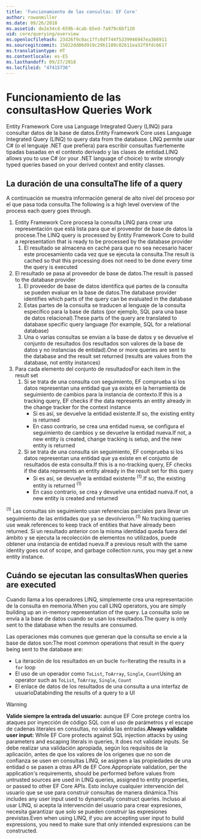 ```yaml
---
title: 'Funcionamiento de las consultas: EF Core'
author: rowanmiller
ms.date: 09/26/2018
ms.assetid: de2e34cd-659b-4cab-b5ed-7a979c6bf120
uid: core/querying/overview
ms.openlocfilehash: 23d26f9c0ac17fc0df744f5339946947ea366911
ms.sourcegitcommit: 15022dd06d919c29b1189c82611ea32f9fdc6617
ms.translationtype: HT
ms.contentlocale: es-ES
ms.lasthandoff: 09/27/2018
ms.locfileid: "47415736"
---
```

# <a name="how-queries-work"></a><span data-ttu-id="52c2a-102">Funcionamiento de las consultas</span><span class="sxs-lookup"><span data-stu-id="52c2a-102">How Queries Work</span></span>

<span data-ttu-id="52c2a-103">Entity Framework Core usa Language Integrated Query (LINQ) para consultar datos de la base de datos.</span><span class="sxs-lookup"><span data-stu-id="52c2a-103">Entity Framework Core uses Language Integrated Query (LINQ) to query data from the database.</span></span> <span data-ttu-id="52c2a-104">LINQ permite usar C# (o el lenguaje .NET que prefiera) para escribir consultas fuertemente tipadas basadas en el contexto derivado y las clases de entidad.</span><span class="sxs-lookup"><span data-stu-id="52c2a-104">LINQ allows you to use C# (or your .NET language of choice) to write strongly typed queries based on your derived context and entity classes.</span></span>

## <a name="the-life-of-a-query"></a><span data-ttu-id="52c2a-105">La duración de una consulta</span><span class="sxs-lookup"><span data-stu-id="52c2a-105">The life of a query</span></span>

<span data-ttu-id="52c2a-106">A continuación se muestra información general de alto nivel del proceso por el que pasa toda consulta.</span><span class="sxs-lookup"><span data-stu-id="52c2a-106">The following is a high level overview of the process each query goes through.</span></span>

1. <span data-ttu-id="52c2a-107">Entity Framework Core procesa la consulta LINQ para crear una representación que está lista para que el proveedor de base de datos la procese.</span><span class="sxs-lookup"><span data-stu-id="52c2a-107">The LINQ query is processed by Entity Framework Core to build a representation that is ready to be processed by the database provider</span></span>
   1. <span data-ttu-id="52c2a-108">El resultado se almacena en caché para que no sea necesario hacer este procesamiento cada vez que se ejecuta la consulta.</span><span class="sxs-lookup"><span data-stu-id="52c2a-108">The result is cached so that this processing does not need to be done every time the query is executed</span></span>
2. <span data-ttu-id="52c2a-109">El resultado se pasa al proveedor de base de datos.</span><span class="sxs-lookup"><span data-stu-id="52c2a-109">The result is passed to the database provider</span></span>
   1. <span data-ttu-id="52c2a-110">El proveedor de base de datos identifica qué partes de la consulta se pueden evaluar en la base de datos.</span><span class="sxs-lookup"><span data-stu-id="52c2a-110">The database provider identifies which parts of the query can be evaluated in the database</span></span>
   2. <span data-ttu-id="52c2a-111">Estas partes de la consulta se traducen al lenguaje de la consulta específico para la base de datos (por ejemplo, SQL para una base de datos relacional).</span><span class="sxs-lookup"><span data-stu-id="52c2a-111">These parts of the query are translated to database specific query language (for example, SQL for a relational database)</span></span>
   3. <span data-ttu-id="52c2a-112">Una o varias consultas se envían a la base de datos y se devuelve el conjunto de resultados (los resultados son valores de la base de datos y no instancias de entidad).</span><span class="sxs-lookup"><span data-stu-id="52c2a-112">One or more queries are sent to the database and the result set returned (results are values from the database, not entity instances)</span></span>
3. <span data-ttu-id="52c2a-113">Para cada elemento del conjunto de resultados</span><span class="sxs-lookup"><span data-stu-id="52c2a-113">For each item in the result set</span></span>
   1. <span data-ttu-id="52c2a-114">Si se trata de una consulta con seguimiento, EF comprueba si los datos representan una entidad que ya existe en la herramienta de seguimiento de cambios para la instancia de contexto.</span><span class="sxs-lookup"><span data-stu-id="52c2a-114">If this is a tracking query, EF checks if the data represents an entity already in the change tracker for the context instance</span></span>
      * <span data-ttu-id="52c2a-115">Si es así, se devuelve la entidad existente.</span><span class="sxs-lookup"><span data-stu-id="52c2a-115">If so, the existing entity is returned</span></span>
      * <span data-ttu-id="52c2a-116">En caso contrario, se crea una entidad nueva, se configura el seguimiento de cambios y se devuelve la entidad nueva.</span><span class="sxs-lookup"><span data-stu-id="52c2a-116">If not, a new entity is created, change tracking is setup, and the new entity is returned</span></span>
   2. <span data-ttu-id="52c2a-117">Si se trata de una consulta sin seguimiento, EF comprueba si los datos representan una entidad que ya existe en el conjunto de resultados de esta consulta.</span><span class="sxs-lookup"><span data-stu-id="52c2a-117">If this is a no-tracking query, EF checks if the data represents an entity already in the result set for this query</span></span>
      * <span data-ttu-id="52c2a-118">Si es así, se devuelve la entidad existente <sup>(1)</sup>.</span><span class="sxs-lookup"><span data-stu-id="52c2a-118">If so, the existing entity is returned <sup>(1)</sup></span></span>
      * <span data-ttu-id="52c2a-119">En caso contrario, se crea y devuelve una entidad nueva.</span><span class="sxs-lookup"><span data-stu-id="52c2a-119">If not, a new entity is created and returned</span></span>

<span data-ttu-id="52c2a-120"><sup>(1)</sup> Las consultas sin seguimiento usan referencias parciales para llevar un seguimiento de las entidades que ya se devolvieron.</span><span class="sxs-lookup"><span data-stu-id="52c2a-120"><sup>(1)</sup> No tracking queries use weak references to keep track of entities that have already been returned.</span></span> <span data-ttu-id="52c2a-121">Si un resultado anterior con la misma identidad queda fuera del ámbito y se ejecuta la recolección de elementos no utilizados, puede obtener una instancia de entidad nueva.</span><span class="sxs-lookup"><span data-stu-id="52c2a-121">If a previous result with the same identity goes out of scope, and garbage collection runs, you may get a new entity instance.</span></span>

## <a name="when-queries-are-executed"></a><span data-ttu-id="52c2a-122">Cuándo se ejecutan las consultas</span><span class="sxs-lookup"><span data-stu-id="52c2a-122">When queries are executed</span></span>

<span data-ttu-id="52c2a-123">Cuando llama a los operadores LINQ, simplemente crea una representación de la consulta en memoria.</span><span class="sxs-lookup"><span data-stu-id="52c2a-123">When you call LINQ operators, you are simply building up an in-memory representation of the query.</span></span> <span data-ttu-id="52c2a-124">La consulta solo se envía a la base de datos cuando se usan los resultados.</span><span class="sxs-lookup"><span data-stu-id="52c2a-124">The query is only sent to the database when the results are consumed.</span></span>

<span data-ttu-id="52c2a-125">Las operaciones más comunes que generan que la consulta se envíe a la base de datos son:</span><span class="sxs-lookup"><span data-stu-id="52c2a-125">The most common operations that result in the query being sent to the database are:</span></span>
* <span data-ttu-id="52c2a-126">La iteración de los resultados en un bucle `for`</span><span class="sxs-lookup"><span data-stu-id="52c2a-126">Iterating the results in a `for` loop</span></span>
* <span data-ttu-id="52c2a-127">El uso de un operador como `ToList`, `ToArray`, `Single`, `Count`</span><span class="sxs-lookup"><span data-stu-id="52c2a-127">Using an operator such as `ToList`, `ToArray`, `Single`, `Count`</span></span>
* <span data-ttu-id="52c2a-128">El enlace de datos de los resultados de una consulta a una interfaz de usuario</span><span class="sxs-lookup"><span data-stu-id="52c2a-128">Databinding the results of a query to a UI</span></span>

> [!WARNING]  
> <span data-ttu-id="52c2a-129">**Valide siempre la entrada del usuario:** aunque EF Core protege contra los ataques por inyección de código SQL con el uso de parámetros y el escape de cadenas literales en consultas, no valida las entradas.</span><span class="sxs-lookup"><span data-stu-id="52c2a-129">**Always validate user input:** While EF Core protects against SQL injection attacks by using parameters and escaping literals in queries, it does not validate inputs.</span></span> <span data-ttu-id="52c2a-130">Se debe realizar una validación apropiada, según los requisitos de la aplicación, antes de que los valores de los orígenes que no son de confianza se usen en consultas LINQ, se asignen a las propiedades de una entidad o se pasen a otras API de EF Core.</span><span class="sxs-lookup"><span data-stu-id="52c2a-130">Appropriate validation, per the application's requirements, should be performed before values from untrusted sources are used in LINQ queries, assigned to entity properties, or passed to other EF Core APIs.</span></span> <span data-ttu-id="52c2a-131">Esto incluye cualquier intervención del usuario que se use para construir consultas de manera dinámica.</span><span class="sxs-lookup"><span data-stu-id="52c2a-131">This includes any user input used to dynamically construct queries.</span></span> <span data-ttu-id="52c2a-132">Incluso al usar LINQ, si acepta la intervención del usuario para crear expresiones, necesita garantizar que solo se pueden construir las expresiones previstas.</span><span class="sxs-lookup"><span data-stu-id="52c2a-132">Even when using LINQ, if you are accepting user input to build expressions, you need to make sure that only intended expressions can be constructed.</span></span>
